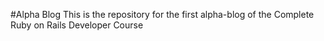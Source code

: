 #Alpha Blog
This is the repository for the first alpha-blog of the Complete Ruby on Rails Developer Course